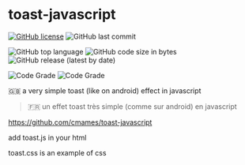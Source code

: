 # toast-javascript


[![GitHub license](https://img.shields.io/github/license/cmames/toast-javascript)](https://github.com/cmames/toast-javascript/blob/main/LICENSE)
![GitHub last commit](https://img.shields.io/github/last-commit/cmames/toast-javascript)

![GitHub top language](https://img.shields.io/github/languages/top/cmames/toast-javascript)
![GitHub code size in bytes](https://img.shields.io/github/languages/code-size/cmames/toast-javascript)
![GitHub release (latest by date)](https://img.shields.io/github/v/release/cmames/toast-javascript)

![Code Grade](https://api.codiga.io/project/30393/score/svg)
![Code Grade](https://api.codiga.io/project/30393/status/svg)


:uk: a very simple toast (like on android) effect in javascript
> :fr: un effet toast très simple (comme sur android) en javascript

<a href="https://github.com/cmames/toast-javascript">https://github.com/cmames/toast-javascript</a>

add toast.js in your html <head>

toast.css is an example of css
